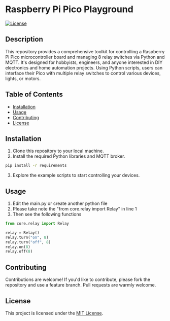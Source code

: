 # Raspberry Pi Pico Playground

[![License](https://img.shields.io/badge/license-MIT-blue.svg)](LICENSE)

## Description

This repository provides a comprehensive toolkit for controlling a Raspberry Pi Pico microcontroller board and managing 8 relay switches via Python and MQTT. It's designed for hobbyists, engineers, and anyone interested in DIY electronics and home automation projects. Using Python scripts, users can interface their Pico with multiple relay switches to control various devices, lights, or motors.

## Table of Contents

- [Installation](#installation)
- [Usage](#usage)
- [Contributing](#contributing)
- [License](#license)

## Installation

1. Clone this repository to your local machine.
2. Install the required Python libraries and MQTT broker.
```sh
pip install -r requirements
```
3. Explore the example scripts to start controlling your devices.

## Usage
1. Edit the main.py or create another python file
2. Please take note the "from core.relay import Relay" in line 1
3. Then see the following functions
```python
from core.relay import Relay

relay = Relay()
relay.turn("on", 8)
relay.turn("off", 8)
relay.on(8)
relay.off(8)
```

## Contributing

Contributions are welcome! If you'd like to contribute, please fork the repository and use a feature branch. Pull requests are warmly welcome.

## License

This project is licensed under the [MIT License](LICENSE).

